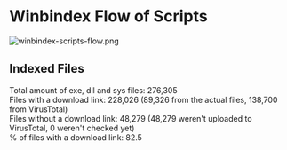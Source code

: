 # Winbindex Flow of Scripts

![winbindex-scripts-flow.png](winbindex-scripts-flow.png)

## Indexed Files

<!--FileStats-->
Total amount of exe, dll and sys files: 276,305  
Files with a download link: 228,026 (89,326 from the actual files, 138,700 from VirusTotal)  
Files without a download link: 48,279 (48,279 weren't uploaded to VirusTotal, 0 weren't checked yet)  
% of files with a download link: 82.5  
<!--/FileStats-->
